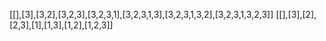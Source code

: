 [[],[3],[3,2],[3,2,3],[3,2,3,1],[3,2,3,1,3],[3,2,3,1,3,2],[3,2,3,1,3,2,3]]
[[],[3],[2],[2,3],[1],[1,3],[1,2],[1,2,3]]